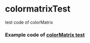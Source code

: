 # colormatrixTest
test code of colorMatrix

### Example code of  [colorMatrix test](https://mingway426.github.io/2019/08/31/Android-%E4%B8%AD%E7%9A%84-ColorMatrix/)
